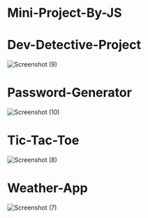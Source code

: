 # Mini-Project-By-JS
# Dev-Detective-Project
![Screenshot (9)](https://user-images.githubusercontent.com/106863786/231436365-a38d7de5-ef17-450f-8463-f54dd82b6c81.png)
# Password-Generator
![Screenshot (10)](https://user-images.githubusercontent.com/106863786/231436793-f895ea55-7e41-4aa2-8836-9b7712a4633b.png)
# Tic-Tac-Toe
![Screenshot (8)](https://user-images.githubusercontent.com/106863786/231437257-19422c0c-eb9b-4a82-812c-025d42a11919.png)
# Weather-App
![Screenshot (7)](https://user-images.githubusercontent.com/106863786/231437586-c73d2a9d-3b2b-4a20-bd4e-e1a59bf55fd6.png)
